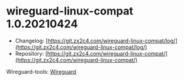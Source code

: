 # wireguard-linux-compat 1.0.20210424
 - Changelog: [https://git.zx2c4.com/wireguard-linux-compat/log/](https://git.zx2c4.com/wireguard-linux-compat/log/)
 - Repository: [https://git.zx2c4.com/wireguard-linux-compat/](https://git.zx2c4.com/wireguard-linux-compat/)

Wireguard-tools: [Wireguard](wireguard.md)<br>

